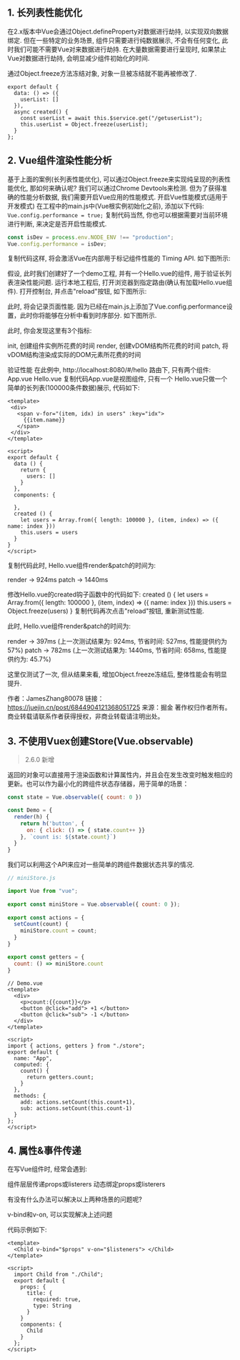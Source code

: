 ## 1. 长列表性能优化
在2.x版本中Vue会通过Object.defineProperty对数据进行劫持, 以实现双向数据绑定.
但在一些特定的业务场景, 组件只需要进行纯数据展示, 不会有任何变化, 此时我们可能不需要Vue对来数据进行劫持.
在大量数据需要进行呈现时, 如果禁止Vue对数据进行劫持, 会明显减少组件初始化的时间.

通过Object.freeze方法冻结对象, 对象一旦被冻结就不能再被修改了.


```vue
export default {
  data: () => ({
    userList: []
  }),
  async created() {
    const userList = await this.$service.get("/getuserList");
    this.userList = Object.freeze(userList);
  }
};
```

## 2. Vue组件渲染性能分析

基于上面的案例(长列表性能优化), 可以通过Object.freeze来实现纯呈现的列表性能优化, 那如何来确认呢?
我们可以通过Chrome Devtools来检测. 但为了获得准确的性能分析数据, 我们需要开启Vue应用的性能模式.
开启Vue性能模式(适用于开发模式)
在工程中的main.js中(Vue根实例初始化之前), 添加以下代码:
`Vue.config.performance = true;`
复制代码当然, 你也可以根据需要对当前环境进行判断, 来决定是否开启性能模式.
```js
const isDev = process.env.NODE_ENV !== "production";
Vue.config.performance = isDev;
```
复制代码这样, 将会激活Vue在内部用于标记组件性能的 Timing API. 如下图所示:

假设, 此时我们创建好了一个demo工程, 并有一个Hello.vue的组件, 用于验证长列表渲染性能问题. 运行本地工程后, 打开浏览器到指定路由(确认有加载Hello.vue组件). 打开控制台, 并点击"reload"按钮, 如下图所示:

此时, 将会记录页面性能. 因为已经在main.js上添加了Vue.config.performance设置，此时你将能够在分析中看到时序部分. 如下图所示.

此时, 你会发现这里有3个指标:

init, 创建组件实例所花费的时间
render, 创建vDOM结构所花费的时间
patch, 将vDOM结构渲染成实际的DOM元素所花费的时间

验证性能
在此例中, http://localhost:8080/#/hello 路由下, 只有两个组件:
App.vue
  Hello.vue
复制代码App.vue是视图组件, 只有一个<router-view/>
Hello.vue只做一个简单的长列表(100000条件数据)展示, 代码如下:
```vue
<template>
 <div>
   <span v-for="(item, idx) in users" :key="idx">
     {{item.name}}
   </span>
 </div>
</template>

<script>
export default {
  data () {
    return {
      users: []
    }
  },
  components: {

  },
  created () {
    let users = Array.from({ length: 100000 }, (item, index) => ({ name: index }))
    this.users = users
  }
}
</script>
```
复制代码此时, Hello.vue组件render&patch的时间为:

render -> 924ms
patch  -> 1440ms


修改Hello.vue的created钩子函数中的代码如下:
created () {
  let users = Array.from({ length: 100000 }, (item, index) => ({ name: index }))
  this.users = Object.freeze(users)
}
复制代码再次点击"reload"按钮, 重新测试性能.

此时, Hello.vue组件render&patch的时间为:

render -> 397ms (上一次测试结果为: 924ms, 节省时间: 527ms, 性能提供约为 57%)
patch  -> 782ms (上一次测试结果为: 1440ms, 节省时间: 658ms, 性能提供约为: 45.7%)

这里仅测试了一次, 但从结果来看, 增加Object.freeze冻结后, 整体性能会有明显提升.

作者：JamesZhang80078
链接：https://juejin.cn/post/6844904121368051725
来源：掘金
著作权归作者所有。商业转载请联系作者获得授权，非商业转载请注明出处。

## 3. 不使用Vuex创建Store(Vue.observable)
> 2.6.0 新增

返回的对象可以直接用于渲染函数和计算属性内，并且会在发生改变时触发相应的更新。也可以作为最小化的跨组件状态存储器，用于简单的场景：

```js
const state = Vue.observable({ count: 0 })

const Demo = {
  render(h) {
    return h('button', {
      on: { click: () => { state.count++ }}
    }, `count is: ${state.count}`)
  }
}
```
我们可以利用这个API来应对一些简单的跨组件数据状态共享的情况.

```js
// miniStore.js

import Vue from "vue";
 
export const miniStore = Vue.observable({ count: 0 });
 
export const actions = {
  setCount(count) {
    miniStore.count = count;
  }
}

export const getters = {
  count: () => miniStore.count
}

```

```vue
// Demo.vue
<template>
  <div>
    <p>count:{{count}}</p>
    <button @click="add"> +1 </button>
    <button @click="sub"> -1 </button>
  </div>
</template>
 
<script>
import { actions, getters } from "./store";
export default {
  name: "App",
  computed: {
    count() {
      return getters.count;
    }
  },
  methods: {
    add: actions.setCount(this.count+1),
    sub: actions.setCount(this.count-1)
  }
};
</script>
```

## 4. 属性&事件传递
在写Vue组件时, 经常会遇到:

组件层层传递props或listerers
动态绑定props或listerers

有没有什么办法可以解决以上两种场景的问题呢?

v-bind和v-on, 可以实现解决上述问题

代码示例如下:
```
<template>
  <Child v-bind="$props" v-on="$listeners"> </Child>
</template>
 
<script>
  import Child from "./Child";
  export default {
    props: {
      title: {
        required: true,
        type: String
      }
    }
    components: {
      Child
    }
  };
</script>
```

